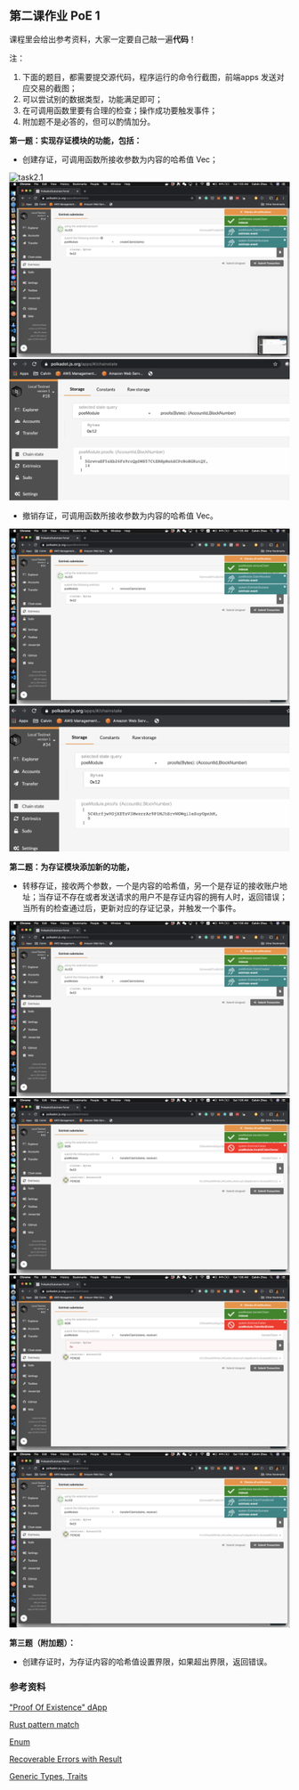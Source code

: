 ## 第二课作业 PoE 1

课程里会给出参考资料，大家一定要自己敲一遍**代码**！

注：

1. 下面的题目，都需要提交源代码，程序运行的命令行截图，前端apps 发送对应交易的截图；
2. 可以尝试别的数据类型，功能满足即可；
3. 在可调用函数里要有合理的检查；操作成功要触发事件；
4. 附加题不是必答的，但可以酌情加分。

**第一题：实现存证模块的功能，包括：**

* 创建存证，可调用函数所接收参数为内容的哈希值 Vec<u8>；

![task2.1](./watching-substrate.png)
![task_1.1](./images/1_create_claim.png) 
![task_1.1](./images/1_claim_storage.png)
* 撤销存证，可调用函数所接收参数为内容的哈希值 Vec<u8>。

![task_1.2](./images/2_revoke_claim_alice.png)
![task_1.2](./images/2_storage_after_revoke.png)

**第二题：为存证模块添加新的功能，**

* 转移存证，接收两个参数，一个是内容的哈希值，另一个是存证的接收账户地址；当存证不存在或者发送请求的用户不是存证内容的拥有人时，返回错误；当所有的检查通过后，更新对应的存证记录，并触发一个事件。

![task_2.1](./images/3_create_claim_alice.png)
![task_2.2](./images/3_invalid_owner.png)
![task_2.3](./images/3_claim_not_exist.png)
![task_2.4](./images/3_transfer_claim.png)

**第三题（附加题）：**

* 创建存证时，为存证内容的哈希值设置界限，如果超出界限，返回错误。

### 参考资料

["Proof Of Existence" dApp](https://www.substrate.io/tutorials/build-a-dapp/v2.0.0-rc2)

[Rust pattern match](https://doc.rust-lang.org/book/ch18-00-patterns.html)

[Enum](https://doc.rust-lang.org/book/ch06-01-defining-an-enum.html)

[Recoverable Errors with Result](https://doc.rust-lang.org/book/ch09-02-recoverable-errors-with-result.html)

[Generic Types, Traits](https://doc.rust-lang.org/book/ch10-00-generics.html)